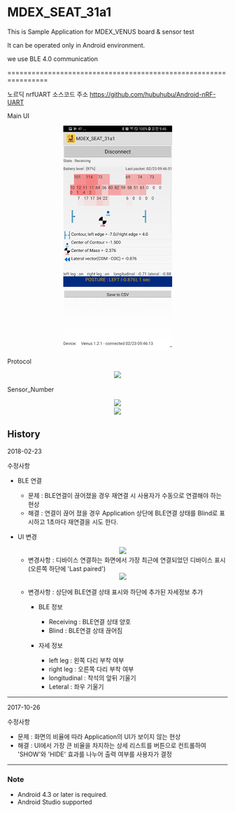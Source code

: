 ﻿# MDEX_SEAT_31a1

This is Sample Application for MDEX_VENUS board & sensor test

It can be operated only in Android environment.

we use BLE 4.0 communication

================================================================

노르딕 nrfUART 소스코드 주소
https://github.com/hubuhubu/Android-nRF-UART

Main UI 
<div align = "center">
<img src="https://github.com/Marveldex/MDEX_SEAR_31a1/blob/master/Image/UI.png" />
</div>


Protocol
<div align = "center">
<img src="https://github.com/Marveldex/MDEX_SEAR_31a1/blob/master/Image/protocol_1.png" />
</div>

Sensor_Number
<div align = "center">
<img src="https://github.com/Marveldex/MDEX_SEAR_31a1/blob/master/Image/seat_numbers.png" />
</div>

<div align = "center">
<img src="https://github.com/Marveldex/MDEX_SEAR_31a1/blob/master/Image/protocol_2.png" />
</div>


History
---------------------------------------
2018-02-23

수정사항

 
- BLE 연결
	- 문제 : BLE연결이 끊어졌을 경우 재연결 시 사용자가 수동으로 연결해야 하는 현상
	- 해결 : 연결이 끊어 졌을 경우 Application 상단에 BLE연결 상태를 Blind로 표시하고 1초마다 재연결을 시도 한다.
	
- UI 변경
	<div align = "center">
	<img src="https://github.com/Marveldex/MDEX_SEAT_31a1/blob/master/Image/selectdevice.jpg" />
	</div>	
	
	- 변경사항 : 디바이스 연결하는 화면에서 가장 최근에 연결되었던 디바이스 표시(오른쪽 하단에 'Last paired')
	
	<div>
	
	<div align = "center">
	<img src="https://github.com/Marveldex/MDEX_SEAT_31a1/blob/master/Image/changedUI.jpg" />
	</div>
	
	- 변경사항 : 상단에 BLE연결 상태 표시와 하단에 추가된 자세정보 추가
		- BLE 정보
			- Receiving : BLE연결 상태 양호
			- Blind : BLE연결 상태 끊어짐
			
		- 자세 정보
			- left leg : 왼쪽 다리 부착 여부
			- right leg :  오른쪽 다리 부착 여부
			- longitudinal : 착석의 앞뒤 기울기
			- Leteral : 좌우 기울기
	
	
---------------------------------------
2017-10-26

수정사항
 - 문제 : 화면의 비율에 따라 Application의 UI가 보이지 않는 현상
 - 해결 : UI에서 가장 큰 비율을 차지하는 상세 리스트를 버튼으로 컨트롤하여 'SHOW'와 'HIDE' 효과를 나누어 출력 여부를 사용자가 결정

---------------------------------------

### Note
- Android 4.3 or later is required.
- Android Studio supported 
